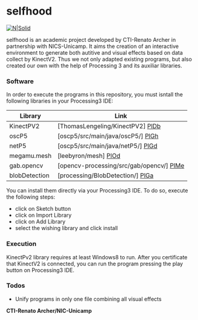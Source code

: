 # selfhood

[![N|Solid](https://cldup.com/dTxpPi9lDf.thumb.png)](https://nodesource.com/products/nsolid)

selfhood is an academic project developed by CTI-Renato Archer in partnership with NICS-Unicamp. It aims the creation of an interactive environment to generate both autitive and visual effects based on data collect by KinectV2. Thus we not only adapted existing programs, but also created our own with the help of Processing 3 and its auxiliar libraries. 


### Software

In order to execute the programs in this repository, you must isntall the following libraries in your Processing3 IDE:

| Library | Link |
| ------ | ------ |
| KinectPV2 | [ThomasLengeling/KinectPV2] [PlDb] |
| oscP5 | [oscp5/src/main/java/oscP5/] [PlGh] |
| netP5 | [oscp5/src/main/java/netP5/] [PlGd] |
| megamu.mesh | [leebyron/mesh] [PlOd] |
| gab.opencv | [opencv-processing/src/gab/opencv/] [PlMe] |
| blobDetection | [processing/BlobDetection/] [PlGa] |

You can install them directly via your Processing3 IDE. To do so, execute the following steps:

- click on Sketch button
- click on Import Library
- click on Add Library
- select the wishing library and click install

### Execution

KinectPv2 library requires at least Windows8 to run.
After you certificate that KinectV2 is connected, you can run the program pressing the play button on Processing3 IDE.



### Todos

 - Unify programs in only one  file combining all visual effects




**CTI-Renato Archer/NIC-Unicamp**

[//]: # (These are reference links used in the body of this note and get stripped out when the markdown processor does its job. There is no need to format nicely because it shouldn't be seen. Thanks SO - http://stackoverflow.com/questions/4823468/store-comments-in-markdown-syntax)


   [dill]: <https://github.com/joemccann/dillinger>
   [git-repo-url]: <https://github.com/joemccann/dillinger.git>
   [john gruber]: <http://daringfireball.net>
   [df1]: <http://daringfireball.net/projects/markdown/>
   [markdown-it]: <https://github.com/markdown-it/markdown-it>
   [Ace Editor]: <http://ace.ajax.org>
   [node.js]: <http://nodejs.org>
   [Twitter Bootstrap]: <http://twitter.github.com/bootstrap/>
   [jQuery]: <http://jquery.com>
   [@tjholowaychuk]: <http://twitter.com/tjholowaychuk>
   [express]: <http://expressjs.com>
   [AngularJS]: <http://angularjs.org>
   [Gulp]: <http://gulpjs.com>

   [PlDb]: <https://github.com/ThomasLengeling/KinectPV2>
   [PlGh]: <https://github.com/sojamo/oscp5>
   [PlGd]: <https://github.com/sojamo/oscp5/tree/master/src/main/java/netP5>
   [PlOd]: <https://github.com/leebyron/mesh>
   [PlMe]: <https://github.com/atduskgreg/opencv-processing/tree/master/src/gab/opencv>
   [PlGa]: <http://www.v3ga.net/processing/BlobDetection/>
